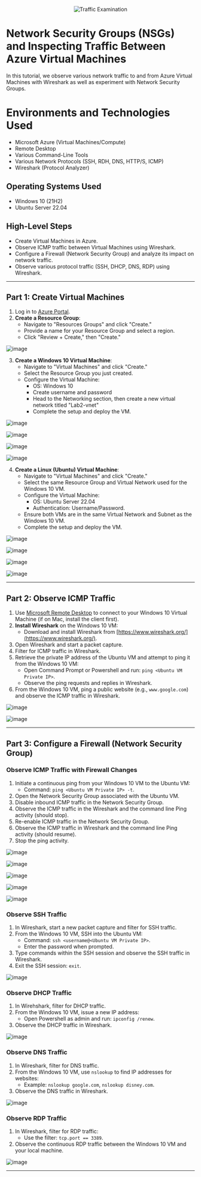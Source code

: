 <p align="center">
<img src="https://i.imgur.com/Ua7udoS.png" alt="Traffic Examination"/>
</p>

# Network Security Groups (NSGs) and Inspecting Traffic Between Azure Virtual Machines

In this tutorial, we observe various network traffic to and from Azure Virtual Machines with Wireshark as well as experiment with Network Security Groups. <br />

# Environments and Technologies Used

- Microsoft Azure (Virtual Machines/Compute)
- Remote Desktop
- Various Command-Line Tools
- Various Network Protocols (SSH, RDH, DNS, HTTP/S, ICMP)
- Wireshark (Protocol Analyzer)

## Operating Systems Used

- Windows 10 (21H2)
- Ubuntu Server 22.04

## High-Level Steps

- Create Virtual Machines in Azure.
- Observe ICMP traffic between Virtual Machines using Wireshark. 
- Configure a Firewall (Network Security Group) and analyze its impact on network traffic.
- Observe various protocol traffic (SSH, DHCP, DNS, RDP) using Wireshark.

---

## Part 1: Create Virtual Machines

1. Log in to [Azure Portal](https://portal.azure.com/).
2. **Create a Resource Group**:
   - Navigate to "Resources Groups" and click "Create."
   - Provide a name for your Resource Group and select a region.
   - Click "Review + Create," then "Create."

![image](https://github.com/Edwin387/azure-network-protocols/blob/main/shot1.png?raw=true)

3. **Create a Windows 10 Virtual Machine**:
   - Navigate to "Virtual Machines" and click "Create."
   - Select the Resource Group you just created.
   - Configure the Virtual Machine:
      - OS: Windows 10
      - Create username and password
      - Head to the Networking section, then create a new virtual network titled "Lab2-vnet"
      - Complete the setup and deploy the VM.

 ![image](https://github.com/Edwin387/azure-network-protocols/blob/main/shot%202.png?raw=true)

![image](https://github.com/Edwin387/azure-network-protocols/blob/main/shot3.png?raw=true)

![image](https://github.com/Edwin387/azure-network-protocols/blob/main/shot%204.png?raw=true)

![image](https://github.com/Edwin387/azure-network-protocols/blob/main/shot%205.png?raw=true)

4. **Create a Linux (Ubuntu) Virtual Machine**:
   - Navigate to "Virtual Machines" and click "Create."
   - Select the same Resource Group and Virtual Network used for the Windows 10 VM.
   - Configure the Virtual Machine:
     - OS: Ubuntu Server 22.04
      - Authentication: Username/Password.
    - Ensure both VMs are in the same Virtual Network and Subnet as the Windows 10 VM.
    - Complete the setup and deploy the VM.

![image](https://github.com/Edwin387/azure-network-protocols/blob/main/shot%206.png?raw=true)

![image](https://github.com/Edwin387/azure-network-protocols/blob/main/shot%207.png?raw=true)

![image](https://github.com/Edwin387/azure-network-protocols/blob/main/shot%208.png?raw=true)

![image](https://github.com/Edwin387/azure-network-protocols/blob/main/shot%209.png?raw=true)

---

## Part 2: Observe ICMP Traffic

1. Use [Microsoft Remote Desktop](https://apps.microsoft.com/store) to connect to your Windows 10 Virtual Machine (if on Mac, install the client first).
2. **Install Wireshark** on the Windows 10 VM:
   - Download and install Wireshark from [https://www.wireshark.org/](https://www.wireshark.org/).
3. Open Wireshark and start a packet capture.
4. Filter for ICMP traffic in Wireshark.
5. Retrieve the private IP address of the Ubuntu VM and attempt to ping it from the Windows 10 VM:
   - Open Command Prompt or Powershell and run: `ping <Ubuntu VM Private IP>`.
   - Observe the ping requests and replies in Wireshark.
6. From the Windows 10 VM, ping a public website (e.g., `www.google.com`) and observe the ICMP traffic in Wireshark. 

![image](https://github.com/Edwin387/azure-network-protocols/blob/main/Capture%201.PNG?raw=true)

![image](https://github.com/Edwin387/azure-network-protocols/blob/main/Capture%202.PNG?raw=true)

---

## Part 3: Configure a Firewall (Network Security Group) 

### Observe ICMP Traffic with Firewall Changes

1. Initiate a continuous ping from your Windows 10 VM to the Ubuntu VM:
   - Command: `ping <Ubuntu VM Private IP> -t`.
2. Open the Network Security Group associated with the Ubuntu VM.
3. Disable inbound ICMP traffic in the Network Security Group.
4. Observe the ICMP traffic in the Wireshark and the command line Ping activity (should stop).
5. Re-enable ICMP traffic in the Network Security Group.
6. Observe the ICMP traffic in Wireshark and the command line Ping activity (should resume).
7. Stop the ping activity.

![image](https://github.com/Edwin387/azure-network-protocols/blob/main/Capture%203.PNG?raw=true)

![image](https://github.com/Edwin387/azure-network-protocols/blob/main/Capture%204.PNG?raw=true)

![image](https://github.com/Edwin387/azure-network-protocols/blob/main/Capture%205.PNG?raw=true)

![image](https://github.com/Edwin387/azure-network-protocols/blob/main/Capture%206.PNG?raw=true)

![image](https://github.com/Edwin387/azure-network-protocols/blob/main/Capture%207.PNG?raw=true)

### Observe SSH Traffic 

1. In Wireshark, start a new packet capture and filter for SSH traffic.
2. From the Windows 10 VM, SSH into the Ubuntu VM:
   - Command: `ssh <username@<Ubuntu VM Private IP>`.
   - Enter the password when prompted.
3. Type commands within the SSH session and observe the SSH traffic in Wireshark.
4. Exit the SSH session: `exit`.

![image](https://github.com/Edwin387/azure-network-protocols/blob/main/Capture%208.PNG?raw=true)

### Observe DHCP Traffic

1. In Wirehshark, filter for DHCP traffic.
2. From the Windows 10 VM, issue a new IP address:
   - Open Powershell as admin and run: `ipconfig /renew`.
3. Observe the DHCP traffic in Wireshark.

![image](https://github.com/Edwin387/azure-network-protocols/blob/main/Capture%209.PNG?raw=true)

### Observe DNS Traffic 

1. In Wireshark, filter for DNS traffic.
2. From the Windows 10 VM, use `nslookup` to find IP addresses for websites:
   - Example: `nslookup google.com`, `nslookup disney.com`.
3. Observe the DNS traffic in Wireshark.

![image](https://github.com/Edwin387/azure-network-protocols/blob/main/Capture%2010.PNG?raw=true)

### Observe RDP Traffic 

1. In Wireshark, filter for RDP traffic:
   - Use the filter: `tcp.port == 3389`.
2. Observe the continuous RDP traffic between the Windows 10 VM and your local machine. 

![image](https://github.com/Edwin387/azure-network-protocols/blob/main/Capture%2011.PNG?raw=true)

---
